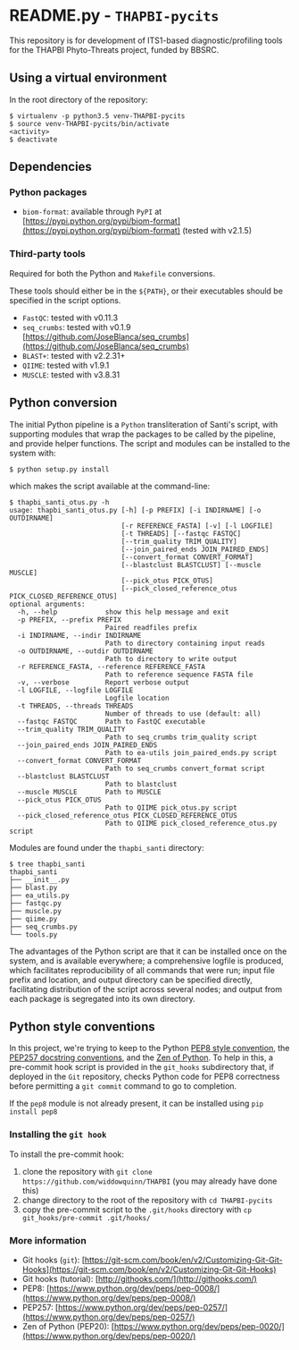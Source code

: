 # README.py - `THAPBI-pycits`
This repository is for development of ITS1-based diagnostic/profiling tools for the THAPBI Phyto-Threats project, funded by BBSRC.

## Using a virtual environment

In the root directory of the repository:

```
$ virtualenv -p python3.5 venv-THAPBI-pycits
$ source venv-THAPBI-pycits/bin/activate
<activity>
$ deactivate
```

## Dependencies

### Python packages

* `biom-format`: available through `PyPI` at [https://pypi.python.org/pypi/biom-format](https://pypi.python.org/pypi/biom-format) (tested with v2.1.5)

### Third-party tools

Required for both the Python and `Makefile` conversions.

These tools should either be in the `${PATH}`, or their executables should be specified in the script options.

* `FastQC`: tested with v0.11.3
* `seq_crumbs`: tested with v0.1.9 [https://github.com/JoseBlanca/seq_crumbs](https://github.com/JoseBlanca/seq_crumbs)
* `BLAST+`: tested with v2.2.31+
* `QIIME`: tested with v1.9.1
* `MUSCLE`: tested with v3.8.31


## Python conversion

The initial Python pipeline is a `Python` transliteration of Santi's script, with supporting modules that wrap the packages to be called by the pipeline, and provide helper functions. The script and modules can be installed to the system with:

```
$ python setup.py install
```

which makes the script available at the command-line:

```
$ thapbi_santi_otus.py -h
usage: thapbi_santi_otus.py [-h] [-p PREFIX] [-i INDIRNAME] [-o OUTDIRNAME]
                            [-r REFERENCE_FASTA] [-v] [-l LOGFILE]
                            [-t THREADS] [--fastqc FASTQC]
                            [--trim_quality TRIM_QUALITY]
                            [--join_paired_ends JOIN_PAIRED_ENDS]
                            [--convert_format CONVERT_FORMAT]
                            [--blastclust BLASTCLUST] [--muscle MUSCLE]
                            [--pick_otus PICK_OTUS]
                            [--pick_closed_reference_otus PICK_CLOSED_REFERENCE_OTUS]
optional arguments:
  -h, --help            show this help message and exit
  -p PREFIX, --prefix PREFIX
                        Paired readfiles prefix
  -i INDIRNAME, --indir INDIRNAME
                        Path to directory containing input reads
  -o OUTDIRNAME, --outdir OUTDIRNAME
                        Path to directory to write output
  -r REFERENCE_FASTA, --reference REFERENCE_FASTA
                        Path to reference sequence FASTA file
  -v, --verbose         Report verbose output
  -l LOGFILE, --logfile LOGFILE
                        Logfile location
  -t THREADS, --threads THREADS
                        Number of threads to use (default: all)
  --fastqc FASTQC       Path to FastQC executable
  --trim_quality TRIM_QUALITY
                        Path to seq_crumbs trim_quality script
  --join_paired_ends JOIN_PAIRED_ENDS
                        Path to ea-utils join_paired_ends.py script
  --convert_format CONVERT_FORMAT
                        Path to seq_crumbs convert_format script
  --blastclust BLASTCLUST
                        Path to blastclust
  --muscle MUSCLE       Path to MUSCLE
  --pick_otus PICK_OTUS
                        Path to QIIME pick_otus.py script
  --pick_closed_reference_otus PICK_CLOSED_REFERENCE_OTUS
                        Path to QIIME pick_closed_reference_otus.py script
```

Modules are found under the `thapbi_santi` directory:

```
$ tree thapbi_santi
thapbi_santi
├── __init__.py
├── blast.py
├── ea_utils.py
├── fastqc.py
├── muscle.py
├── qiime.py
├── seq_crumbs.py
└── tools.py
```

The advantages of the Python script are that it can be installed once on the system, and is available everywhere; a comprehensive logfile is produced, which facilitates reproducibility of all commands that were run; input file prefix and location, and output directory can be specified directly, facilitating distribution of the script across several nodes; and output from each package is segregated into its own directory.

## Python style conventions

In this project, we're trying to keep to the Python [PEP8 style convention](https://www.python.org/dev/peps/pep-0008/), the [PEP257 docstring conventions](https://www.python.org/dev/peps/pep-0257/), and the [Zen of Python](https://www.python.org/dev/peps/pep-0020/). To help in this, a pre-commit hook script is provided in the `git_hooks` subdirectory that, if deployed in the `Git` repository, checks Python code for PEP8 correctness before permitting a `git commit` command to go to completion.

If the `pep8` module is not already present, it can be installed using `pip install pep8`

### Installing the `git hook`

To install the pre-commit hook:

1. clone the repository with `git clone https://github.com/widdowquinn/THAPBI` (you may already have done this)
2. change directory to the root of the repository with `cd THAPBI-pycits`
3. copy the pre-commit script to the `.git/hooks` directory with `cp git_hooks/pre-commit .git/hooks/`

### More information

* Git hooks (`git`): [https://git-scm.com/book/en/v2/Customizing-Git-Git-Hooks](https://git-scm.com/book/en/v2/Customizing-Git-Git-Hooks)
* Git hooks (tutorial): [http://githooks.com/](http://githooks.com/)
* PEP8: [https://www.python.org/dev/peps/pep-0008/](https://www.python.org/dev/peps/pep-0008/)
* PEP257: [https://www.python.org/dev/peps/pep-0257/](https://www.python.org/dev/peps/pep-0257/)
* Zen of Python (PEP20): [https://www.python.org/dev/peps/pep-0020/](https://www.python.org/dev/peps/pep-0020/)


